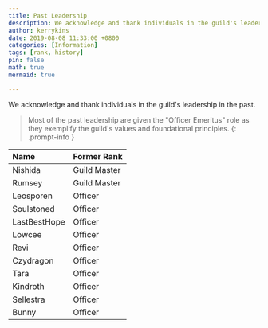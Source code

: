 ```yaml
---
title: Past Leadership
description: We acknowledge and thank individuals in the guild's leadership in the past. 
author: kerrykins
date: 2019-08-08 11:33:00 +0800
categories: [Information]
tags: [rank, history]
pin: false
math: true
mermaid: true

---
```


We acknowledge and thank individuals in the guild's leadership in the past. 

> Most of the past leadership are given the "Officer Emeritus" role as they exemplify the guild's values and foundational principles.
{: .prompt-info }

| Name                | Former Rank          |
| :--------------------------- | :--------------- |
| Nishida         | Guild Master     |
| Rumsey              | Guild Master    |
| Leosporen             | Officer    |
| Soulstoned             | Officer    |
| LastBestHope             | Officer    |
| Lowcee             | Officer    |
| Revi             | Officer    |
| Czydragon             | Officer    |
| Tara             | Officer    |
| Kindroth             | Officer    |
| Sellestra             | Officer    |
| Bunny             | Officer    |
